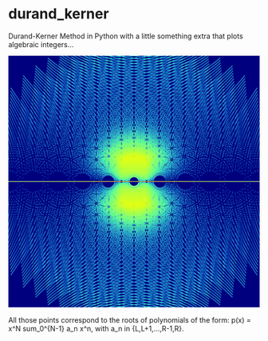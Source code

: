 # durand_kerner
Durand-Kerner Method in Python with a little something extra that plots algebraic integers...

![image](look_at_that.png)


All those points correspond to the roots of polynomials of the form: p(x) = x^N sum_0^{N-1} a_n x^n, with a_n in {L,L+1,...,R-1,R}.
